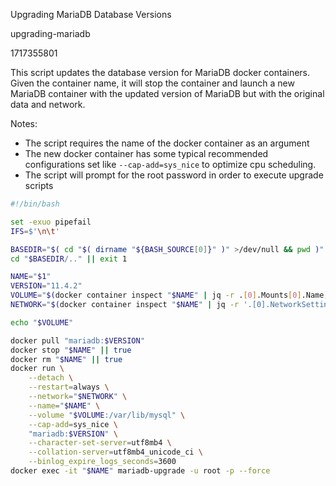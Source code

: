 Upgrading MariaDB Database Versions

upgrading-mariadb

1717355801

This script updates the database version for MariaDB docker containers.  Given
the container name, it will stop the container and launch a new MariaDB
container with the updated version of MariaDB but with the original data and
network.

Notes:

- The script requires the name of the docker container as an argument
- The new docker container has some typical recommended configurations set like
  `--cap-add=sys_nice` to optimize cpu scheduling.
- The script will prompt for the root password in order to execute upgrade
  scripts

```bash
#!/bin/bash

set -exuo pipefail
IFS=$'\n\t'

BASEDIR="$( cd "$( dirname "${BASH_SOURCE[0]}" )" >/dev/null && pwd )"
cd "$BASEDIR/.." || exit 1

NAME="$1"
VERSION="11.4.2"
VOLUME="$(docker container inspect "$NAME" | jq -r .[0].Mounts[0].Name)"
NETWORK="$(docker container inspect "$NAME" | jq -r '.[0].NetworkSettings.Networks | keys[0]')"

echo "$VOLUME"

docker pull "mariadb:$VERSION"
docker stop "$NAME" || true
docker rm "$NAME" || true
docker run \
    --detach \
    --restart=always \
    --network="$NETWORK" \
    --name="$NAME" \
    --volume "$VOLUME:/var/lib/mysql" \
    --cap-add=sys_nice \
    "mariadb:$VERSION" \
    --character-set-server=utf8mb4 \
    --collation-server=utf8mb4_unicode_ci \
    --binlog_expire_logs_seconds=3600
docker exec -it "$NAME" mariadb-upgrade -u root -p --force
```
